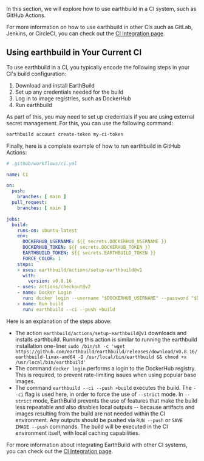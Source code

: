 In this section, we will explore how to use earthbuild in a CI system, such as GitHub Actions.

For more information on how to use earthbuild in other CIs such as GitLab, Jenkins, or CircleCI, you can check out the [CI Integration page](../ci-integration/overview.md).

## Using earthbuild in Your Current CI

To use earthbuild in a CI, you typically encode the following steps in your CI's build configuration:

1. Download and install EarthBuild
2. Set up any credentials needed for the build
3. Log in to image registries, such as DockerHub
4. Run earthbuild

As part of this, you may need to set up credentials if you are using external secret management. For this, you can use the following command:

```bash
earthbuild account create-token my-ci-token
```

Finally, here is a complete example of how to run earthbuild in GitHub Actions:

```yaml
# .github/workflows/ci.yml

name: CI

on:
  push:
    branches: [ main ]
  pull_request:
    branches: [ main ]

jobs:
  build:
    runs-on: ubuntu-latest
    env:
      DOCKERHUB_USERNAME: ${{ secrets.DOCKERHUB_USERNAME }}
      DOCKERHUB_TOKEN: ${{ secrets.DOCKERHUB_TOKEN }}
      EARTHBUILD_TOKEN: ${{ secrets.EARTHBUILD_TOKEN }}
      FORCE_COLOR: 1
    steps:
    - uses: earthbuild/actions/setup-earthbuild@v1
      with:
        version: v0.8.16
    - uses: actions/checkout@v2
    - name: Docker Login
      run: docker login --username "$DOCKERHUB_USERNAME" --password "$DOCKERHUB_TOKEN"
    - name: Run build
      run: earthbuild --ci --push +build
```

Here is an explanation of the steps above:

* The action `earthbuild/actions/setup-earthbuild@v1` downloads and installs earthbuild. Running this action is similar to running the earthbuild installation one-liner `sudo /bin/sh -c 'wget https://github.com/earthbuild/earthbuild/releases/download/v0.8.16/earthbuild-linux-amd64 -O /usr/local/bin/earthbuild && chmod +x /usr/local/bin/earthbuild'`
* The command `docker login` performs a login to the DockerHub registry. This is required, to prevent rate-limiting issues when using popular base images.
* The command `earthbuild --ci --push +build` executes the build. The `--ci` flag is used here, in order to force the use of `--strict` mode. In `--strict` mode, EarthBuild prevents the use of features that make the build less repeatable and also disables local outputs -- because artifacts and images resulting from the build are not needed within the CI environment. Any outputs should be pushed via `RUN --push` or `SAVE IMAGE --push` commands. The build will be executed in the CI environment itself, with local caching capabilities.

For more information about integrating EarthBuild with other CI systems, you can check out the [CI Integration page](../ci-integration/overview.md).
